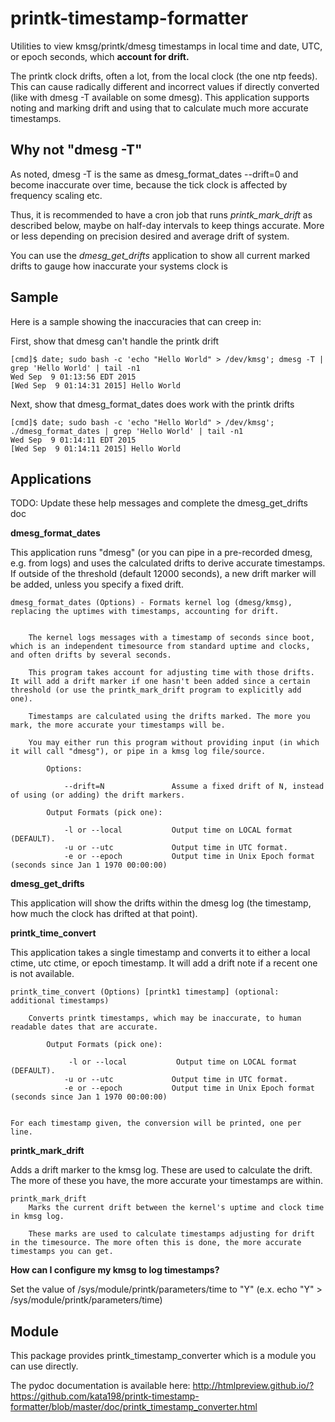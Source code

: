 # printk-timestamp-formatter
Utilities to view kmsg/printk/dmesg timestamps in local time and date, UTC, or epoch seconds, which **account for drift.**

The printk clock drifts, often a lot, from the local clock (the one ntp feeds). This can cause radically different and incorrect values if directly converted (like with dmesg -T available on some dmesg). This application supports noting and marking drift and using that to calculate much more accurate timestamps.


Why not "dmesg -T"
------------------

As noted, dmesg -T is the same as dmesg\_format\_dates --drift=0  and become inaccurate over time, because the tick clock is affected by frequency scaling etc.

Thus, it is recommended to have a cron job that runs *printk\_mark\_drift* as described below, maybe on half-day intervals to keep things accurate. More or less depending on precision desired and average drift of system.

You can use the *dmesg\_get\_drifts* application to show all current marked drifts to gauge how inaccurate your systems clock is


Sample
------

Here is a sample showing the inaccuracies that can creep in:

First, show that dmesg can't handle the printk drift

	[cmd]$ date; sudo bash -c 'echo "Hello World" > /dev/kmsg'; dmesg -T | grep 'Hello World' | tail -n1
	Wed Sep  9 01:13:56 EDT 2015
	[Wed Sep  9 01:14:31 2015] Hello World

Next, show that dmesg\_format\_dates does work with the printk drifts

	[cmd]$ date; sudo bash -c 'echo "Hello World" > /dev/kmsg'; ./dmesg_format_dates | grep 'Hello World' | tail -n1
	Wed Sep  9 01:14:11 EDT 2015
	[Wed Sep  9 01:14:11 2015] Hello World


Applications
------------

TODO: Update these help messages and complete the dmesg\_get\_drifts doc


**dmesg\_format\_dates**

This application runs "dmesg" (or you can pipe in a pre-recorded dmesg, e.g. from logs) and uses the calculated drifts to derive accurate timestamps. If outside of the threshold (default 12000 seconds), a new drift marker will be added, unless you specify a fixed drift.

	dmesg_format_dates (Options) - Formats kernel log (dmesg/kmsg), replacing the uptimes with timestamps, accounting for drift.
		
		
		The kernel logs messages with a timestamp of seconds since boot, which is an independent timesource from standard uptime and clocks, and often drifts by several seconds.

		This program takes account for adjusting time with those drifts. It will add a drift marker if one hasn't been added since a certain threshold (or use the printk_mark_drift program to explicitly add one).

		Timestamps are calculated using the drifts marked. The more you mark, the more accurate your timestamps will be.

		You may either run this program without providing input (in which it will call "dmesg"), or pipe in a kmsg log file/source.

			Options:

				--drift=N               Assume a fixed drift of N, instead of using (or adding) the drift markers.

			Output Formats (pick one):
  
				-l or --local           Output time on LOCAL format (DEFAULT).
				-u or --utc             Output time in UTC format.
				-e or --epoch           Output time in Unix Epoch format (seconds since Jan 1 1970 00:00:00)


**dmesg\_get\_drifts**

This application will show the drifts within the dmesg log (the timestamp, how much the clock has drifted at that point).


**printk_time_convert**

This application takes a single timestamp and converts it to either a local ctime, utc ctime, or epoch timestamp. It will add a drift note if a recent one is not available.

	printk_time_convert (Options) [printk1 timestamp] (optional: additional timestamps)

		Converts printk timestamps, which may be inaccurate, to human readable dates that are accurate.

			Output Formats (pick one):

				 -l or --local           Output time on LOCAL format (DEFAULT).
				-u or --utc             Output time in UTC format.
				-e or --epoch           Output time in Unix Epoch format (seconds since Jan 1 1970 00:00:00)


	For each timestamp given, the conversion will be printed, one per line.


**printk_mark_drift**

Adds a drift marker to the kmsg log. These are used to calculate the drift. The more of these you have, the more accurate your timestamps are within.

	printk_mark_drift
		Marks the current drift between the kernel's uptime and clock time in kmsg log.

		These marks are used to calculate timestamps adjusting for drift in the timesource. The more often this is done, the more accurate timestamps you can get.

**How can I configure my kmsg to log timestamps?**

Set the value of /sys/module/printk/parameters/time to "Y" (e.x. echo "Y" > /sys/module/printk/parameters/time)



Module
------

This package provides printk\_timestamp\_converter which is a module you can use directly.

The pydoc documentation is available here: http://htmlpreview.github.io/?https://github.com/kata198/printk-timestamp-formatter/blob/master/doc/printk_timestamp_converter.html 


